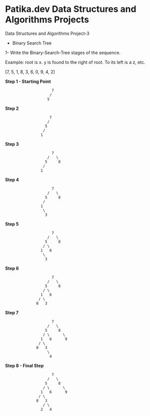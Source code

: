 # Patika.dev Data Structures and Algorithms Projects
Data Structures and Algorithms Project-3

- Binary Search Tree

1- Write the Binary-Search-Tree stages of the sequence.

Example: root is x. y is found to the right of root. To its left is a z, etc.

[7, 5, 1, 8, 3, 6, 0, 9, 4, 2]

**Step 1 - Starting Point**

                         7
                        / 
                       5   
                     
                     
                     
                     
                     
                     
                     
                     
**Step 2**
         
             
                        7
                       /   
                      5      
                     /        
                    1   
                   
**Step 3**


                         7
                       /   \
                      5     8
                     /        
                    1   
                    
**Step 4**


                         7
                       /   \
                      5     8
                     /        
                    1           
                     \
                      3
                      
**Step 5**


                         7
                       /   \
                      5     8
                     / \      
                    1   6       
                     \
                      3
                      
**Step 6**


                         7
                       /   \
                      5     8
                     / \      
                    1   6       
                   / \
                  0   3
                  
**Step 7**


                         7
                       /   \
                      5     8
                     / \      \
                    1   6      9
                   / \
                  0   3
                       \
                        4
                        
**Step 8 - Final Step**


                         7
                       /   \
                      5     8
                     / \      \
                    1   6      9
                   / \
                  0   3
                     / \
                    2   4
              
               
                 


                     
                      
